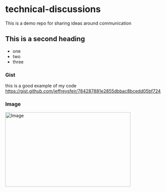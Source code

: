 # technical-discussions
This is a demo repo for sharing ideas around communication


## This is a second heading
* one
* two
* three

### Gist
this is a good example of my code
https://gist.github.com/jeffreysfeir/784287881e2855dbbac8bcedd05bf724

### Image
<img width="398" height="237" alt="Image" src="https://github.com/user-attachments/assets/d377fc98-348a-4e20-bfe0-91000f3e6724" />
